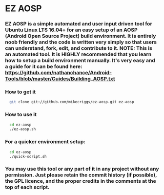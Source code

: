 # EZ AOSP

### EZ AOSP is a simple automated and user input driven tool for Ubuntu Linux LTS 16.04+ for an easy setup of an AOSP (Android Open Source Project) build environment. It is entirely noob friendly and the code is written very simply so that users can understand, fork, edit, and contribute to it. NOTE: This is an automated tool. It is HIGHLY recommended that you learn how to setup a build environment manually. It's very easy and a guide for it can be found here: https://github.com/nathanchance/Android-Tools/blob/master/Guides/Building_AOSP.txt ###

### How to get it ###
```bash
  git clone git://github.com/mikecriggs/ez-aosp.git ez-aosp
```

### How to use it ###
```bash
  cd ez-aosp
  ./ez-aosp.sh
```
### For a quicker environment setup: ###
```bash
  cd ez-aosp
  ./quick-script.sh
```

### You may use this tool or any part of it in any project without any permission. Just please retain the commit history (if possible), the GPL licence, and the proper credits in the comments at the top of each script. ###


